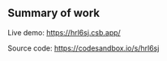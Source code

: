 ## Summary of work

Live demo: https://hrl6sj.csb.app/

Source code: https://codesandbox.io/s/hrl6sj
